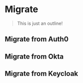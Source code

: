 # Migrate

> This is just an outline!

## Migrate from Auth0

## Migrate from Okta

## Migrate from Keycloak
